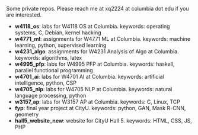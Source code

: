 Some private repos. Please reach me at xq2224 at columbia dot edu if you are interested.
- **w4118_os**: labs for W4118 OS at Columbia. keywords: operating systems, C, Debian, kernel hacking
- **w4771_ml**: assignments for W4771 ML at Columbia. keywords: machine learning, python, supervised learning
- **w4231_algo**: assignments for W4231 Analysis of Algo at Columbia. keywords: algorithms, latex
- **w4995_pfp**: labs for W4995 PFP at Columbia. keywords: haskell, parallel functional programming
- **w4701_ai**: labs for W4701 AI at Columbia. keywords: artificial intelligence, python, CSP
- **w4705_nlp**: labs for W4705 NLP at Columbia. keywords: natural language processing, python
- **w3157_ap**: labs for W3157 AP at Columbia. keywords: C, Linux, TCP
- **fyp**: final year project at CityU. keywords: python, GAN, Mask R-CNN, geometry
- **hall5_website_new**: website for CityU Hall 5. keywords: HTML, CSS, JS, PHP

<!---
xintongqi/xintongqi is a ✨ special ✨ repository because its `README.md` (this file) appears on your GitHub profile.
You can click the Preview link to take a look at your changes.
--->
